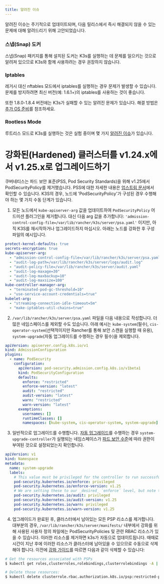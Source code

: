 ```yaml
---
title: 알려진 이슈
---
```


알려진 이슈는 주기적으로 업데이트되며, 다음 릴리스에서 즉시 해결되지 않을 수 있는 문제에 대해 알려드리기 위해 고안되었습니다.

### 스냅(Snap) 도커

스냅(Snap) 패키지를 통해 설치된 도커는 K3s를 실행하는 데 문제를 일으키는 것으로 알려져 있으므로 K3s와 함께 사용하려는 경우 권장하지 않습니다.

### Iptables

레거시 대신 nftables 모드에서 iptables를 실행하는 경우 문제가 발생할 수 있습니다. 문제를 방지하려면 최신 버전(예: 1.6.1+)의 iptables를 사용하는 것이 좋습니다.

또한 1.8.0-1.8.4 버전에는 K3s가 실패할 수 있는 알려진 문제가 있습니다. 해결 방법은 [추가 OS 준비](./advanced.md#old-iptables-versions)를 참조하세요.

### Rootless Mode

루트리스 모드로 K3s를 실행하는 것은 실험 중이며 몇 가지 [알려진 이슈](./advanced.md#known-issues-with-rootless-mode)가 있습니다.

# 강화된(Hardened) 클러스터를 v1.24.x에서 v1.25.x로 업그레이드하기

쿠버네티스는 파드 보안 표준(PSS, Pod Security Standards)을 위해 v1.25에서 PodSecurityPolicy를 제거했습니다. PSS에 대한 자세한 내용은 [업스트림 문서](https://kubernetes.io/ko/docs/concepts/security/pod-security-standards/)에서 확인할 수 있습니다. K3S의 경우, 노드에 'PodSecurityPolicy'가 구성된 경우 수행해야 하는 몇 가지 수동 단계가 있습니다.

1. 모든 노드에서 `kube-apiserver-arg` 값을 업데이트하여 `PodSecurityPolicy` 어드미션 플러그인을 제거합니다. 대신 다음 arg 값을 추가합니다: `'admission-control-config-file=/var/lib/rancher/k3s/server/psa.yaml'` 이지만, 아직 K3S를 재시작하거나 업그레이드하지 마십시오. 아래는 노드를 강화한 후 구성 파일의 예시입니다.

```yaml
protect-kernel-defaults: true
secrets-encryption: true
kube-apiserver-arg:
  - "admission-control-config-file=/var/lib/rancher/k3s/server/psa.yaml"
  - "audit-log-path=/var/lib/rancher/k3s/server/logs/audit.log"
  - "audit-policy-file=/var/lib/rancher/k3s/server/audit.yaml"
  - "audit-log-maxage=30"
  - "audit-log-maxbackup=10"
  - "audit-log-maxsize=100"
kube-controller-manager-arg:
  - "terminated-pod-gc-threshold=10"
  - "use-service-account-credentials=true"
kubelet-arg:
  - "streaming-connection-idle-timeout=5m"
  - "make-iptables-util-chains=true"
```

2. `/var/lib/rancher/k3s/server/psa.yaml` 파일을 다음 내용으로 작성합니다. 더 많은 네임스페이스를 제외할 수도 있습니다. 아래 예시는 `kube-system`(필수), `cis-operator-system`(선택적이지만 Rancher를 통해 보안 스캔을 실행할 때 유용), `system-upgrade`(자동 업그레이드를 수행하는 경우 필수)을 제외합니다.

```yaml
apiVersion: apiserver.config.k8s.io/v1
kind: AdmissionConfiguration
plugins:
  - name: PodSecurity
    configuration:
      apiVersion: pod-security.admission.config.k8s.io/v1beta1
      kind: PodSecurityConfiguration
      defaults:
        enforce: "restricted"
        enforce-version: "latest"
        audit: "restricted"
        audit-version: "latest"
        warn: "restricted"
        warn-version: "latest"
      exemptions:
        usernames: []
        runtimeClasses: []
        namespaces: [kube-system, cis-operator-system, system-upgrade]
```

3. 일반적으로 업그레이드를 수행합니다. [자동 업그레이드](./upgrades/automated.md)를 수행하는 경우 `system-upgrade-controller`가 실행되는 네임스페이스가 [파드 보안 수준](https://kubernetes.io/docs/concepts/security/pod-security-admission/#pod-security-levels)에 따라 권한이 부여된 것으로 설정되었는지 확인합니다.

```yaml
apiVersion: v1
kind: Namespace
metadata:
  name: system-upgrade
  labels:
    # This value must be privileged for the controller to run successfully.
    pod-security.kubernetes.io/enforce: privileged
    pod-security.kubernetes.io/enforce-version: v1.25
    # We are setting these to our _desired_ `enforce` level, but note that these below values can be any of the available options.
    pod-security.kubernetes.io/audit: privileged
    pod-security.kubernetes.io/audit-version: v1.25
    pod-security.kubernetes.io/warn: privileged
    pod-security.kubernetes.io/warn-version: v1.25
```

4. 업그레이드가 완료된 후, 클러스터에서 남아있는 모든 PSP 리소스를 제거합니다. 대부분의 경우, `/var/lib/rancher/k3s/server/manifests/` 내부에서 강화를 위해 사용된 사용자 정의 파일에는 PodSecurityPolicies 및 관련 RBAC 리소스가 있을 수 있습니다. 이러한 리소스를 제거하면 k3s가 자동으로 업데이트됩니다. 때때로 시간이 지난 후에 이러한 리소스가 클러스터에 남아있을 수 있으므로 수동으로 삭제해야 합니다. 이전에 [강화 가이드](./security/hardening-guide.md)를 따르면 다음과 같이 삭제할 수 있습니다:

```sh
# Get the resources associated with PSPs
$ kubectl get roles,clusterroles,rolebindings,clusterrolebindings -A | grep -i psp

# Delete those resources:
$ kubectl delete clusterrole.rbac.authorization.k8s.io/psp:restricted-psp clusterrole.rbac.authorization.k8s.io/psp:svclb-psp clusterrole.rbac.authorization.k8s.io/psp:system-unrestricted-psp clusterrolebinding.rbac.authorization.k8s.io/default:restricted-psp clusterrolebinding.rbac.authorization.k8s.io/system-unrestricted-node-psp-rolebinding && kubectl delete -n kube-system rolebinding.rbac.authorization.k8s.io/svclb-psp-rolebinding rolebinding.rbac.authorization.k8s.io/system-unrestricted-svc-acct-psp-rolebinding
```
